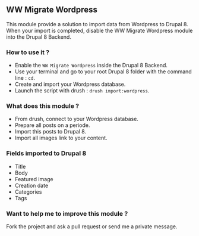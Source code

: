 ## WW Migrate Wordpress

This module provide a solution to import data from Wordpress to Drupal 8.
When your import is completed, disable the WW Migrate Wordpress module into the Drupal 8 Backend.

### How to use it ?

- Enable the ```WW Migrate Wordpress``` inside the Drupal 8 Backend.
- Use your terminal and go to your root Drupal 8 folder with the command line : ```cd```.
- Create and import your Wordpress database.
- Launch the script with drush : ```drush import:wordpress```.

### What does this module ?

- From drush, connect to your Wordpress database.
- Prepare all posts on a periode.
- Import this posts to Drupal 8.
- Import all images link to your content.

### Fields imported to Drupal 8

- Title
- Body
- Featured image
- Creation date
- Categories
- Tags

### Want to help me to improve this module ?

Fork the project and ask a pull request or send me a private message.
